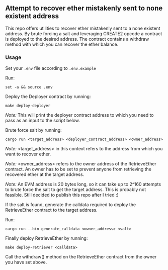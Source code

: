 ## Attempt to recover ether mistakenly sent to none existent address

This repo offers utilities to recover ether mistakenly sent to a none existent address. By brute forcing a salt and leveraging CREATE2 opcode a contract is deployed to the desired address. The contract contains a withdraw method with which you can recover the ether balance.

### Usage

Set your `.env` file according to `.env.example`

Run:

```
set -a && source .env
```

Deploy the Deployer contract by running:

```
make deploy-deployer
```

_Note:_ This will print the deployer contract address to which you need to pass as an input to the script below.

Brute force salt by running:

```
cargo run <target_address> <deployer_contract_address> <owner_address>
```

_Note:_ <target_address> in this context refers to the address from which you want to recover ether.

_Note:_ <owner_address> refers to the owner address of the RetrieveEther contract. An owner has to be set to prevent anyone from retrieving the recovered ether at the target address.

_Note:_ An EVM address is 20 bytes long, so it can take up to 2^160 attempts to brute force the salt to get the target address. This is probably not feasible. Still decided to publish this repo after I tried :)

If the salt is found, generate the calldata required to deploy the RetrieveEther contract to the target address.

Run:

```
cargo run --bin generate_calldata <owner_address> <salt>
```

Finally deploy RetrieveEther by running:

```
make deploy-retriever <calldata>
```

Call the withdraw() method on the RetrieveEther contract from the owner you have set above.
